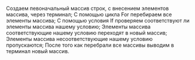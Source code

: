 Создаем певоначальный массив строк, с внесением элементов массива, через терминал;
С помощью цикла For перебираем все элементы массива;
С помощью условия If проверяем соответствуют ли элементы массива нашему условию;
Элементы массива соответствующие нашему условию переходят в новый массив;
Элементы массива несоответствующие нашему условию пропускаются;
После того как перебрали все массивы выводим в терминал новый массив.
